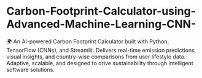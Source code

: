 # Carbon-Footprint-Calculator-using-Advanced-Machine-Learning-CNN-
🌍 An AI-powered Carbon Footprint Calculator built with Python, TensorFlow (CNNs), and Streamlit. Delivers real-time emission predictions, visual insights, and country-wise comparisons from user lifestyle data. Adaptive, scalable, and designed to drive sustainability through intelligent software solutions.
